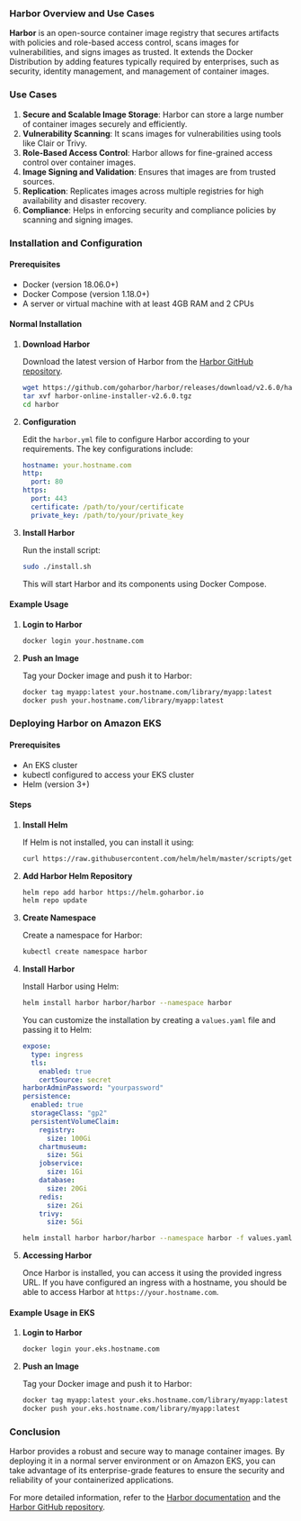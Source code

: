 ### Harbor Overview and Use Cases

**Harbor** is an open-source container image registry that secures artifacts with policies and role-based access control, scans images for vulnerabilities, and signs images as trusted. It extends the Docker Distribution by adding features typically required by enterprises, such as security, identity management, and management of container images. 

### Use Cases

1. **Secure and Scalable Image Storage**: Harbor can store a large number of container images securely and efficiently.
2. **Vulnerability Scanning**: It scans images for vulnerabilities using tools like Clair or Trivy.
3. **Role-Based Access Control**: Harbor allows for fine-grained access control over container images.
4. **Image Signing and Validation**: Ensures that images are from trusted sources.
5. **Replication**: Replicates images across multiple registries for high availability and disaster recovery.
6. **Compliance**: Helps in enforcing security and compliance policies by scanning and signing images.

### Installation and Configuration

#### Prerequisites

- Docker (version 18.06.0+)
- Docker Compose (version 1.18.0+)
- A server or virtual machine with at least 4GB RAM and 2 CPUs

#### Normal Installation

1. **Download Harbor**

   Download the latest version of Harbor from the [Harbor GitHub repository](https://github.com/goharbor/harbor/releases).

   ```bash
   wget https://github.com/goharbor/harbor/releases/download/v2.6.0/harbor-online-installer-v2.6.0.tgz
   tar xvf harbor-online-installer-v2.6.0.tgz
   cd harbor
   ```

2. **Configuration**

   Edit the `harbor.yml` file to configure Harbor according to your requirements. The key configurations include:

   ```yaml
   hostname: your.hostname.com
   http:
     port: 80
   https:
     port: 443
     certificate: /path/to/your/certificate
     private_key: /path/to/your/private_key
   ```

3. **Install Harbor**

   Run the install script:

   ```bash
   sudo ./install.sh
   ```

   This will start Harbor and its components using Docker Compose.

#### Example Usage

1. **Login to Harbor**

   ```bash
   docker login your.hostname.com
   ```

2. **Push an Image**

   Tag your Docker image and push it to Harbor:

   ```bash
   docker tag myapp:latest your.hostname.com/library/myapp:latest
   docker push your.hostname.com/library/myapp:latest
   ```

### Deploying Harbor on Amazon EKS

#### Prerequisites

- An EKS cluster
- kubectl configured to access your EKS cluster
- Helm (version 3+)

#### Steps

1. **Install Helm**

   If Helm is not installed, you can install it using:

   ```bash
   curl https://raw.githubusercontent.com/helm/helm/master/scripts/get-helm-3 | bash
   ```

2. **Add Harbor Helm Repository**

   ```bash
   helm repo add harbor https://helm.goharbor.io
   helm repo update
   ```

3. **Create Namespace**

   Create a namespace for Harbor:

   ```bash
   kubectl create namespace harbor
   ```

4. **Install Harbor**

   Install Harbor using Helm:

   ```bash
   helm install harbor harbor/harbor --namespace harbor
   ```

   You can customize the installation by creating a `values.yaml` file and passing it to Helm:

   ```yaml
   expose:
     type: ingress
     tls:
       enabled: true
       certSource: secret
   harborAdminPassword: "yourpassword"
   persistence:
     enabled: true
     storageClass: "gp2"
     persistentVolumeClaim:
       registry:
         size: 100Gi
       chartmuseum:
         size: 5Gi
       jobservice:
         size: 1Gi
       database:
         size: 20Gi
       redis:
         size: 2Gi
       trivy:
         size: 5Gi
   ```

   ```bash
   helm install harbor harbor/harbor --namespace harbor -f values.yaml
   ```

5. **Accessing Harbor**

   Once Harbor is installed, you can access it using the provided ingress URL. If you have configured an ingress with a hostname, you should be able to access Harbor at `https://your.hostname.com`.

#### Example Usage in EKS

1. **Login to Harbor**

   ```bash
   docker login your.eks.hostname.com
   ```

2. **Push an Image**

   Tag your Docker image and push it to Harbor:

   ```bash
   docker tag myapp:latest your.eks.hostname.com/library/myapp:latest
   docker push your.eks.hostname.com/library/myapp:latest
   ```

### Conclusion ###

Harbor provides a robust and secure way to manage container images. By deploying it in a normal server environment or on Amazon EKS, you can take advantage of its enterprise-grade features to ensure the security and reliability of your containerized applications.

For more detailed information, refer to the [Harbor documentation](https://goharbor.io/docs/) and the [Harbor GitHub repository](https://github.com/goharbor/harbor).
